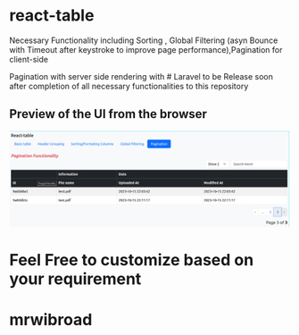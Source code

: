 # react-table
<p>
  Necessary Functionality including Sorting , Global Filtering (asyn Bounce with Timeout after keystroke to improve page performance),Pagination for client-side
</p>

<p>
    Pagination with server side rendering with # Laravel to be Release soon after completion of all necessary functionalities to this repository
</p>

## Preview of the UI from the browser 
<img title="page preview" src="https://github.com/mrwilbroad/react-table/blob/main/Screenshot%20from%202023-11-02%2014-05-24.png"/>

# Feel Free to customize based on your requirement
# mrwibroad
